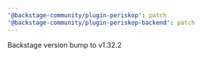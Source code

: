 ```yaml
---
'@backstage-community/plugin-periskop': patch
'@backstage-community/plugin-periskop-backend': patch
---
```


Backstage version bump to v1.32.2
